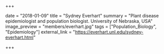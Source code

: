 +++

date = "2018-01-09"
title = "Sydney Everhart"
summary = "Plant disease epidemiologist and population biologist. University of Nebraska, USA"
image_preview = "members/everhart.jpg"
tags = ["Population_Biology", "Epidemiology"]
external_link = "https://everhart.unl.edu/sydney-everhart.html"

+++
